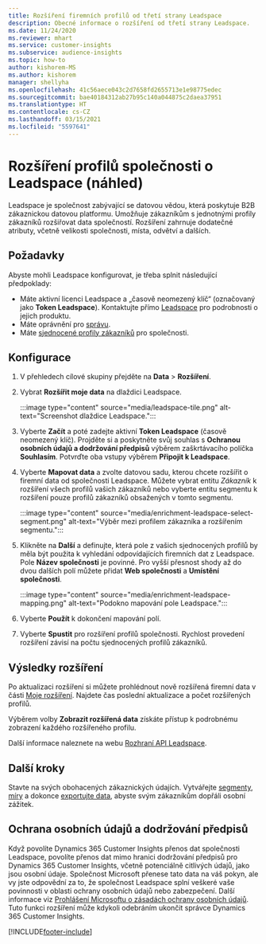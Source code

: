 ```yaml
---
title: Rozšíření firemních profilů od třetí strany Leadspace
description: Obecné informace o rozšíření od třetí strany Leadspace.
ms.date: 11/24/2020
ms.reviewer: mhart
ms.service: customer-insights
ms.subservice: audience-insights
ms.topic: how-to
author: kishorem-MS
ms.author: kishorem
manager: shellyha
ms.openlocfilehash: 41c56aece043c2d7658fd2655713e1e98775edec
ms.sourcegitcommit: bae40184312ab27b95c140a044875c2daea37951
ms.translationtype: HT
ms.contentlocale: cs-CZ
ms.lasthandoff: 03/15/2021
ms.locfileid: "5597641"
---
```

# <a name="enrichment-of-company-profiles-with-leadspace-preview"></a>Rozšíření profilů společnosti o Leadspace (náhled)

Leadspace je společnost zabývající se datovou vědou, která poskytuje B2B zákaznickou datovou platformu. Umožňuje zákazníkům s jednotnými profily zákazníků rozšiřovat data společností. Rozšíření zahrnuje dodatečné atributy, včetně velikosti společnosti, místa, odvětví a dalších.

## <a name="prerequisites"></a>Požadavky

Abyste mohli Leadspace konfigurovat, je třeba splnit následující předpoklady:

- Máte aktivní licenci Leadspace a „časově neomezený klíč“ (označovaný jako **Token Leadspace**). Kontaktujte přímo [Leadspace](https://www.leadspace.com/products/leadspace-on-demand/) pro podrobnosti o jejich produktu.
- Máte oprávnění pro [správu](permissions.md#administrator).
- Máte [sjednocené profily zákazníků](customer-profiles.md) pro společnosti.

## <a name="configuration"></a>Konfigurace

1. V přehledech cílové skupiny přejděte na **Data** > **Rozšíření**.

1. Vybrat **Rozšířit moje data** na dlaždici Leadspace.

   :::image type="content" source="media/leadspace-tile.png" alt-text="Screenshot dlaždice Leadspace.":::

1. Vyberte **Začít** a poté zadejte aktivní **Token Leadspace** (časově neomezený klíč). Projděte si a poskytněte svůj souhlas s **Ochranou osobních údajů a dodržování předpisů** výběrem zaškrtávacího políčka **Souhlasím**. Potvrďte oba vstupy výběrem **Připojit k Leadspace**.

1. Vyberte **Mapovat data** a zvolte datovou sadu, kterou chcete rozšířit o firemní data od společnosti Leadspace. Můžete vybrat entitu *Zákazník* k rozšíření všech profilů vašich zákazníků nebo vyberte entitu segmentu k rozšíření pouze profilů zákazníků obsažených v tomto segmentu.

   :::image type="content" source="media/enrichment-leadspace-select-segment.png" alt-text="Výběr mezi profilem zákazníka a rozšířením segmentu.":::

1. Klikněte na **Další** a definujte, která pole z vašich sjednocených profilů by měla být použita k vyhledání odpovídajících firemních dat z Leadspace. Pole **Název společnosti** je povinné. Pro vyšší přesnost shody až do dvou dalších polí můžete přidat **Web společnosti** a **Umístění společnosti**.

   :::image type="content" source="media/enrichment-leadspace-mapping.png" alt-text="Podokno mapování pole Leadspace.":::
   
1. Vyberte **Použít** k dokončení mapování polí.

1. Vyberte **Spustit** pro rozšíření profilů společnosti. Rychlost provedení rozšíření závisí na počtu sjednocených profilů zákazníků.

## <a name="enrichment-results"></a>Výsledky rozšíření

Po aktualizaci rozšíření si můžete prohlédnout nově rozšířená firemní data v části [Moje rozšíření](enrichment-hub.md). Najdete čas poslední aktualizace a počet rozšířených profilů.

Výběrem volby **Zobrazit rozšířená data** získáte přístup k podrobnému zobrazení každého rozšířeného profilu.

Další informace naleznete na webu [Rozhraní API Leadspace](https://support.leadspace.com/hc/en-us/sections/201997649-API).

## <a name="next-steps"></a>Další kroky

Stavte na svých obohacených zákaznických údajích. Vytvářejte [segmenty](segments.md), [míry](measures.md) a dokonce [exportujte data](export-destinations.md), abyste svým zákazníkům dopřáli osobní zážitek.

## <a name="data-privacy-and-compliance"></a>Ochrana osobních údajů a dodržování předpisů

Když povolíte Dynamics 365 Customer Insights přenos dat společnosti Leadspace, povolíte přenos dat mimo hranici dodržování předpisů pro Dynamics 365 Customer Insights, včetně potenciálně citlivých údajů, jako jsou osobní údaje. Společnost Microsoft přenese tato data na váš pokyn, ale vy jste odpovědní za to, že společnost Leadspace splní veškeré vaše povinnosti v oblasti ochrany osobních údajů nebo zabezpečení. Další informace viz [Prohlášení Microsoftu o zásadách ochrany osobních údajů](https://go.microsoft.com/fwlink/?linkid=396732).
Tuto funkci rozšíření může kdykoli odebráním ukončit správce Dynamics 365 Customer Insights.


[!INCLUDE[footer-include](../includes/footer-banner.md)]